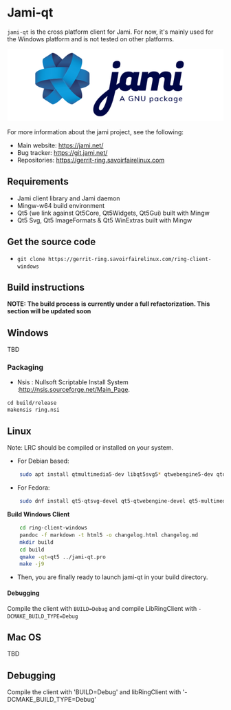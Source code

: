 # Jami-qt

`jami-qt` is the cross platform client for Jami. For now, it's mainly used for the Windows platform and is not tested on other platforms.

![jami-logo](images/logo-jami-standard-coul.png)


For more information about the jami project, see the following:

- Main website: https://jami.net/
- Bug tracker: https://git.jami.net/
- Repositories: https://gerrit-ring.savoirfairelinux.com

## Requirements

- Jami client library and Jami daemon
- Mingw-w64 build environment
- Qt5 (we link against Qt5Core, Qt5Widgets, Qt5Gui) built with Mingw
- Qt5 Svg, Qt5 ImageFormats & Qt5 WinExtras built with Mingw

## Get the source code

 - `git clone https://gerrit-ring.savoirfairelinux.com/ring-client-windows`

## Build instructions

**NOTE: The build process is currently under a full refactorization. This section will be updated soon**

## Windows

TBD

### Packaging

* Nsis : Nullsoft Scriptable Install System :http://nsis.sourceforge.net/Main_Page.

```
cd build/release
makensis ring.nsi
```


## Linux

Note: LRC should be compiled or installed on your system.

- For Debian based:
```bash
    sudo apt install qtmultimedia5-dev libqt5svg5* qtwebengine5-dev qtdeclarative5-dev pandoc
```
- For Fedora:
```bash
    sudo dnf install qt5-qtsvg-devel qt5-qtwebengine-devel qt5-multimedia-devel qt5-qtdeclarative-devel pandoc
```

**Build Windows Client**

```bash
    cd ring-client-windows
    pandoc -f markdown -t html5 -o changelog.html changelog.md
    mkdir build
    cd build
    qmake -qt=qt5 ../jami-qt.pro
    make -j9
```
- Then, you are finally ready to launch jami-qt in your build directory.

#### Debugging

Compile the client with `BUILD=Debug` and compile LibRingClient with
`-DCMAKE_BUILD_TYPE=Debug`

## Mac OS

TBD


## Debugging

Compile the client with 'BUILD=Debug' and libRingClient with '-DCMAKE_BUILD_TYPE=Debug'